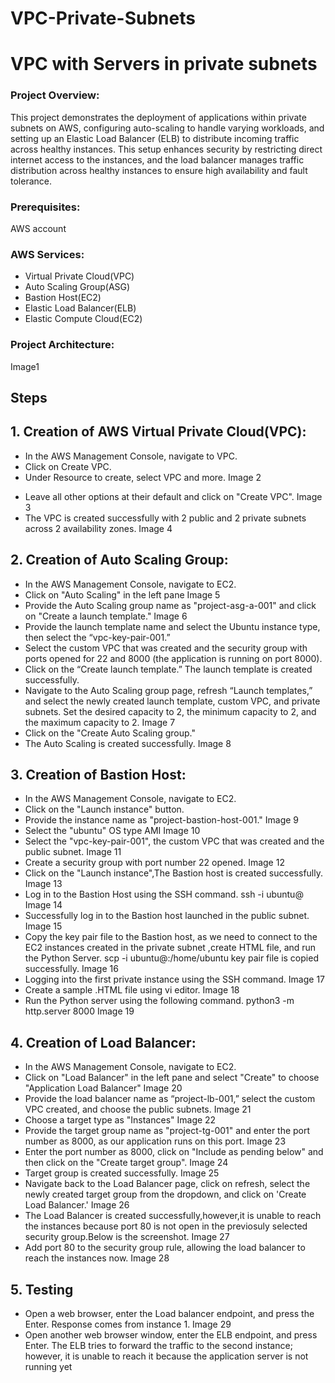 # VPC-Private-Subnets

# VPC with Servers in private subnets

### Project Overview:
This project demonstrates the deployment of applications within private subnets on AWS, configuring auto-scaling to handle varying workloads, and setting up an Elastic Load Balancer (ELB) to distribute incoming traffic across healthy instances. This setup enhances security by restricting direct internet access to the instances, and the load balancer manages traffic distribution across healthy instances to ensure high availability and fault tolerance.

### Prerequisites:
  AWS account
  
### AWS Services:
* Virtual Private Cloud(VPC)
* Auto Scaling Group(ASG)
* Bastion Host(EC2)
* Elastic Load Balancer(ELB)
* Elastic Compute Cloud(EC2)

### Project Architecture:
   Image1
   
## Steps
## 1. Creation of AWS Virtual Private Cloud(VPC):
- In the AWS Management Console, navigate to VPC.
- Click on Create VPC.
- Under Resource to create, select VPC and more.
     Image 2
* Leave all other options at their default and click on "Create VPC".
     Image 3
* The VPC is created successfully with 2 public and 2 private subnets across 2 availability zones.
     Image 4
     
## 2. Creation of Auto Scaling Group:
* In the AWS Management Console, navigate to EC2.
* Click on "Auto Scaling" in the left pane
     Image 5
* Provide the Auto Scaling group name as "project-asg-a-001" and click on "Create a launch template."
     Image 6
* Provide the launch template name and select the Ubuntu instance type, then select the “vpc-key-pair-001.”
* Select the custom VPC that was created and the security group with ports opened for 22 and 8000 (the application is running on port 8000).
* Click on the “Create launch template.” The launch template is created successfully.
* Navigate to the Auto Scaling group page, refresh “Launch templates,” and select the newly created launch template, custom VPC, and private subnets. Set the          desired capacity to 2, the minimum capacity to 2, and the maximum capacity to 2.
     Image 7
* Click on the "Create Auto Scaling group."
* The Auto Scaling is created successfully.
     Image 8
## 3. Creation of Bastion Host:
* In the AWS Management Console, navigate to EC2.
* Click on the "Launch instance" button.
* Provide the instance name as "project-bastion-host-001."
    Image 9
* Select the "ubuntu" OS type AMI
    Image 10
* Select the "vpc-key-pair-001", the custom VPC that was created and the public subnet.
    Image 11
* Create a security group with port number 22 opened.
    Image 12
* Click on the "Launch instance",The Bastion host is created successfully.
    Image 13
* Log in to the Bastion Host using the SSH command.
     ssh -i <key pair name> ubuntu@<IP address>
    Image 14
* Successfully log in to the Bastion host launched in the public subnet.
    Image 15
* Copy the key pair file to the Bastion host, as we need to connect to the EC2 instances created in the private subnet ,create HTML file, and run the Python Server.
    scp -i<key pair name>  <key pair name> ubuntu@<IP address>:/home/ubuntu
    key pair file is copied successfully.
    Image 16
*  Logging into the first private instance using the SSH command.
    Image 17
* Create a sample .HTML file using vi editor.
    Image 18
*  Run the Python server using the following command.
       python3 -m http.server 8000
    Image 19
## 4. Creation of Load Balancer:  
* In the AWS Management Console, navigate to EC2.
* Click on "Load Balancer" in the left pane and select "Create" to choose "Application Load Balancer"
    Image 20
* Provide the load balancer name as “project-lb-001,” select the custom VPC created, and choose the public subnets.
  Image 21
* Choose a target type as "Instances"
  Image 22
* Provide the target group name as "project-tg-001" and enter the port number as 8000, as our application runs on this port.
  Image 23
* Enter the port number as 8000, click on "Include as pending below" and then click on the "Create target group".
  Image 24
* Target group is created successfully.
  Image 25
* Navigate back to the Load Balancer page, click on refresh, select the newly created target group from the dropdown, and click on 'Create Load Balancer.'
  Image 26
* The Load Balancer is created successfully,however,it is unable to reach the instances because port 80 is not open in the previosuly selected security group.Below is the screenshot.
  Image 27
* Add port 80 to the security group rule, allowing the load balancer to reach the instances now.
  Image 28
## 5. Testing
* Open a web browser, enter the Load balancer endpoint, and press the Enter. Response comes from instance 1.
  Image 29
* Open another web browser window, enter the ELB endpoint, and press Enter. The ELB tries to forward the traffic to the second instance; however, it is unable to reach it because the application server is not running yet
     
     
     


         
        
